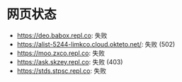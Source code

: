 # 网页状态
- https://deo.babox.repl.co: 失败
- https://alist-5244-limkco.cloud.okteto.net/: 失败 (502)
- https://moo.zxco.repl.co: 失败
- https://ask.skzey.repl.co: 失败 (403)
- https://stds.stpsc.repl.co: 失败
